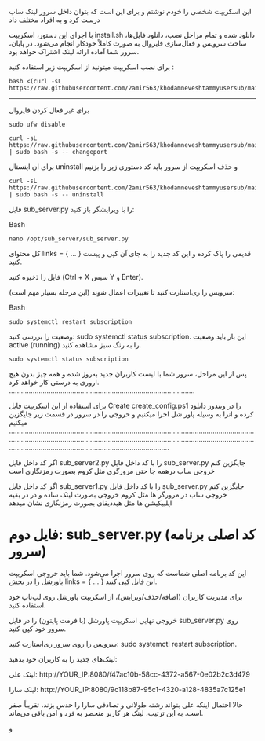 

این اسکریپت شخصی را خودم نوشتم و برای این است که بتوان داخل سرور لینک ساب درست کرد و به افراد مختلف داد


با اجرای این دستور، اسکریپت install.sh دانلود شده و تمام مراحل نصب، دانلود فایل‌ها، ساخت سرویس و فعال‌سازی فایروال به صورت کاملاً خودکار انجام می‌شود. در پایان، سرور شما آماده ارائه لینک اشتراک خواهد بود.


 برای نصب اسکریپت میتونید از  اسکریپت زیر استفاده کنید :
```
bash <(curl -sL https://raw.githubusercontent.com/2amir563/khodamneveshtammyusersub/main/install.sh)
```
---

برای غیر فعال کردن فایروال
```
sudo ufw disable
```


```
curl -sL https://raw.githubusercontent.com/2amir563/khodamneveshtammyusersub/main/install.sh | sudo bash -s -- changeport
```
برای ان اینستال uninstall و حذف اسکریپت از سرور باید کد دستوری زیر را بزنیم

```
curl -sL https://raw.githubusercontent.com/2amir563/khodamneveshtammyusersub/main/install.sh | sudo bash -s -- uninstall
```

فایل sub_server.py را با ویرایشگر باز کنید:

Bash


```
nano /opt/sub_server/sub_server.py
```

کل محتوای links = { ... } قدیمی را پاک کرده و این کد جدید را به جای آن کپی و پیست کنید.

فایل را ذخیره کنید (Ctrl + X سپس Y و Enter).

سرویس را ری‌استارت کنید تا تغییرات اعمال شوند (این مرحله بسیار مهم است):

Bash


```
sudo systemctl restart subscription
```

وضعیت را بررسی کنید: sudo systemctl status subscription. این بار باید وضعیت active (running) را به رنگ سبز مشاهده کنید.
```
sudo systemctl status subscription
```
پس از این مراحل، سرور شما با لیست کاربران جدید به‌روز شده و همه چیز بدون هیچ اروری به درستی کار خواهد کرد.
..............................................................................................

برای استفاده از این اسکریپت فایل Create create_config.ps1 را در ویندوز دانلود کرده و انرا به وسیله پاور شل اجرا میکنیم و خروجی را در سرور در قسمت زیر جایگزین میکنیم
.........................................................................................................................................................................................................................................................................................................................................

اگر کد داخل فایل sub_server2.py را با کد داخل فایل sub_server.py جایگزین کنم خروجی ساب درهمه جا حتی مرورگری مثل کروم بصورت رمزنگاری است

اگر کد داخل فایل sub_server1.py را با کد داخل فایل sub_server.py جایگزین کنم خروجی ساب در مرورگر ها مثل کروم خروجی بصورت لینک ساده و در در بقیه اپلییکیشن ها  مثل هیددیفای بصورت رمزنگاری نشان میدهد

# فایل دوم: sub_server.py (کد اصلی برنامه سرور)
این کد برنامه اصلی شماست که روی سرور اجرا می‌شود. شما باید خروجی اسکریپت پاورشل را در بخش links = { ... } این فایل کپی کنید.

برای مدیریت کاربران (اضافه/حذف/ویرایش)، از اسکریپت پاورشل روی لپ‌تاپ خود استفاده کنید.

خروجی نهایی اسکریپت پاورشل (با فرمت پایتون) را در فایل sub_server.py روی سرور خود کپی کنید.

سرویس را روی سرور ری‌استارت کنید: sudo systemctl restart subscription.




لینک‌های جدید را به کاربران خود بدهید:

لینک علی: http://YOUR_IP:8080/f47ac10b-58cc-4372-a567-0e02b2c3d479

لینک سارا: http://YOUR_IP:8080/9c118b87-95c1-4320-a128-4835a7c125e1

حالا احتمال اینکه علی بتواند رشته طولانی و تصادفی سارا را حدس بزند، تقریباً صفر است. به این ترتیب، لینک هر کاربر منحصر به فرد و امن باقی می‌ماند.

و 

